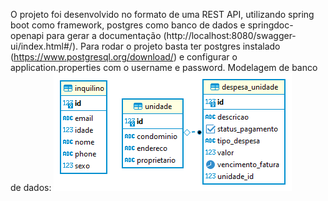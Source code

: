 
O projeto foi desenvolvido no formato de uma REST API, utilizando spring boot como framework, 
postgres como banco de dados e springdoc-openapi para gerar a documentação 
(http://localhost:8080/swagger-ui/index.html#/).
    Para rodar o projeto basta ter postgres instalado (https://www.postgresql.org/download/) 
e configurar o application.properties com o username e password. 
    Modelagem de banco de dados: ![](assets/modelagemDB.png)